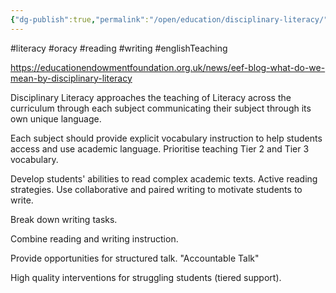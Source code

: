 ```yaml
---
{"dg-publish":true,"permalink":"/open/education/disciplinary-literacy/","dgHomeLink":true,"dgPassFrontmatter":false}
---
```


#literacy #oracy #reading #writing #englishTeaching 

https://educationendowmentfoundation.org.uk/news/eef-blog-what-do-we-mean-by-disciplinary-literacy

Disciplinary Literacy approaches the teaching of Literacy across the curriculum through each subject communicating their subject through its own unique language.

Each subject should provide explicit vocabulary instruction to help students access and use academic language. Prioritise teaching Tier 2 and Tier 3 vocabulary.

Develop students' abilities to read complex academic texts. Active reading strategies. Use collaborative and paired writing to motivate students to write.

Break down writing tasks.

Combine reading and writing instruction.

Provide opportunities for structured talk. "Accountable Talk"

High quality interventions for struggling students (tiered support).
